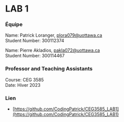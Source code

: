 # LAB 1

### Équipe

Name: Patrick Loranger, plora079@uottawa.ca<br>
Student Number: 300112374<br>

Name: Pierre Akladios, pakla072@uottawa.ca<br>
Student Number: 300114467

### Professor and Teaching Assistants


Course: CEG 3585<br>
Date: Hiver 2023

### Lien

* [https://github.com/CodingPatrick/CEG3585_LAB1](https://github.com/CodingPatrick/CEG3585_LAB1)
